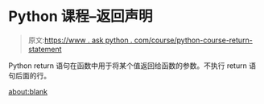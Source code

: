 # Python 课程–返回声明

> 原文:[https://www . ask python . com/course/python-course-return-statement](https://www.askpython.com/course/python-course-return-statement)

Python return 语句在函数中用于将某个值返回给函数的参数。不执行 return 语句后面的行。

<about:blank>